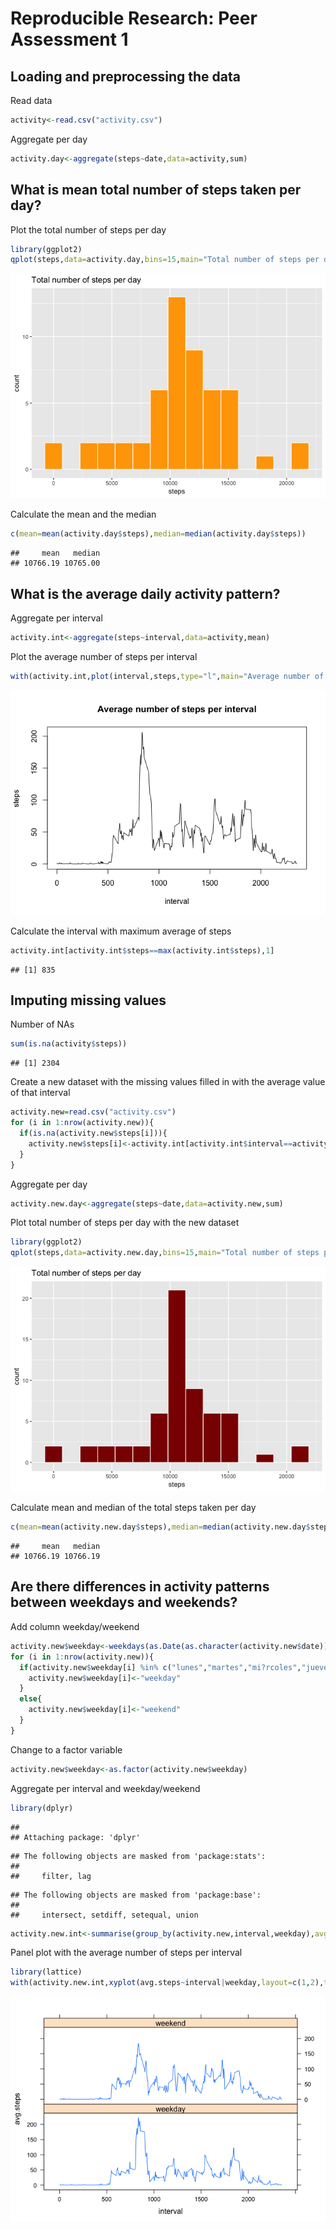 # Reproducible Research: Peer Assessment 1


## Loading and preprocessing the data
Read data

```r
activity<-read.csv("activity.csv")
```

Aggregate per day

```r
activity.day<-aggregate(steps~date,data=activity,sum)
```

## What is mean total number of steps taken per day?
Plot the total number of steps per day

```r
library(ggplot2)
qplot(steps,data=activity.day,bins=15,main="Total number of steps per day",colour=I("white"),fill=I("orange"))
```

![](PA1_template_files/figure-html/unnamed-chunk-3-1.png)<!-- -->

Calculate the mean and the median

```r
c(mean=mean(activity.day$steps),median=median(activity.day$steps))
```

```
##     mean   median 
## 10766.19 10765.00
```

## What is the average daily activity pattern?
Aggregate per interval

```r
activity.int<-aggregate(steps~interval,data=activity,mean)
```

Plot the average number of steps per interval

```r
with(activity.int,plot(interval,steps,type="l",main="Average number of steps per interval"))
```

![](PA1_template_files/figure-html/unnamed-chunk-6-1.png)<!-- -->

Calculate the interval with maximum average of steps

```r
activity.int[activity.int$steps==max(activity.int$steps),1]
```

```
## [1] 835
```

## Imputing missing values
Number of NAs

```r
sum(is.na(activity$steps))
```

```
## [1] 2304
```

Create a new dataset with the missing values filled in with the average value of that interval

```r
activity.new=read.csv("activity.csv")
for (i in 1:nrow(activity.new)){
  if(is.na(activity.new$steps[i])){
    activity.new$steps[i]<-activity.int[activity.int$interval==activity.new[i,3],2]
  }
}
```

Aggregate per day

```r
activity.new.day<-aggregate(steps~date,data=activity.new,sum)
```

Plot total number of steps per day with the new dataset

```r
library(ggplot2)
qplot(steps,data=activity.new.day,bins=15,main="Total number of steps per day",colour=I("white"),fill=I("dark red"))
```

![](PA1_template_files/figure-html/unnamed-chunk-11-1.png)<!-- -->

Calculate mean and median of the total steps taken per day

```r
c(mean=mean(activity.new.day$steps),median=median(activity.new.day$steps))
```

```
##     mean   median 
## 10766.19 10766.19
```

## Are there differences in activity patterns between weekdays and weekends?
Add column weekday/weekend

```r
activity.new$weekday<-weekdays(as.Date(as.character(activity.new$date)))
for (i in 1:nrow(activity.new)){
  if(activity.new$weekday[i] %in% c("lunes","martes","mi?rcoles","jueves","viernes")){
    activity.new$weekday[i]<-"weekday"
  }
  else{
    activity.new$weekday[i]<-"weekend"
  }
}
```

Change to a factor variable

```r
activity.new$weekday<-as.factor(activity.new$weekday)
```

Aggregate per interval and weekday/weekend

```r
library(dplyr)
```

```
## 
## Attaching package: 'dplyr'
```

```
## The following objects are masked from 'package:stats':
## 
##     filter, lag
```

```
## The following objects are masked from 'package:base':
## 
##     intersect, setdiff, setequal, union
```

```r
activity.new.int<-summarise(group_by(activity.new,interval,weekday),avg.steps=mean(steps))
```

Panel plot with the average number of steps per interval

```r
library(lattice)
with(activity.new.int,xyplot(avg.steps~interval|weekday,layout=c(1,2),type="l"))
```

![](PA1_template_files/figure-html/unnamed-chunk-16-1.png)<!-- -->
